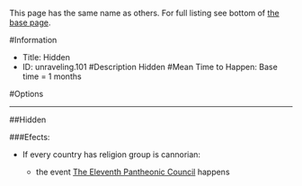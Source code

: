 This page has the same name as others. For full listing see bottom of [the base page](hidden.md).

#Information
 - Title: Hidden
 - ID: unraveling.101
#Description
Hidden
#Mean Time to Happen:
Base time = 1 months

#Options

___
##Hidden

###Efects:<ul><li>If every country has religion group is cannorian:</li><ul><li>the event [The Eleventh Pantheonic Council](../events/the_eleventh_pantheonic_council.md) happens</li></ul></ul>
